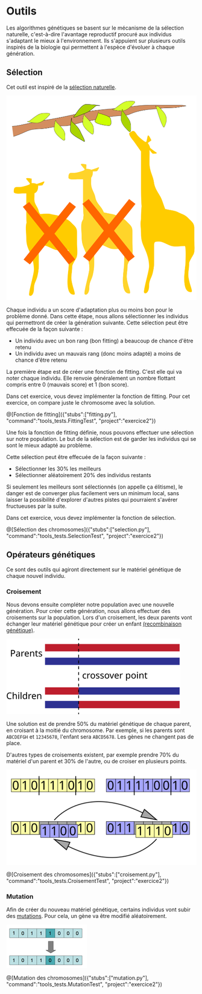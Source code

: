 # Outils
Les algorithmes génétiques se basent sur le mécanisme de la sélection naturelle, c'est-à-dire l'avantage reproductif procuré aux individus s'adaptant le mieux à l'environnement.
Ils s'appuient sur plusieurs outils inspirés de la biologie qui permettent à l'espèce d'évoluer à chaque génération.

## Sélection
Cet outil est inspiré de la [sélection naturelle](https://fr.wikipedia.org/wiki/Sélection_naturelle).

![Les girafes qui peuvent manger des feuilles plus hautes survivent mieux](/img/Selection.svg "Les girafes qui peuvent manger des feuilles plus hautes survivent mieux")

Chaque individu a un score d'adaptation plus ou moins bon pour le problème donné.
Dans cette étape, nous allons sélectionner les individus qui permettront de créer la génération suivante.
Cette sélection peut être effecuée de la façon suivante :
 * Un individu avec un bon rang (bon fitting) a beaucoup de chance d'être retenu
 * Un individu avec un mauvais rang (donc moins adapté) a moins de chance d'être retenu
 
La première étape est de créer une fonction de fitting. C'est elle qui va noter chaque individu. Elle renvoie généralement un nombre flottant compris entre 0 (mauvais score) et 1 (bon score).

Dans cet exercice, vous devez implémenter la fonction de fitting. Pour cet exercice, on compare juste le chromosome avec la solution.

@[Fonction de fitting]({"stubs":["fitting.py"], "command":"tools_tests.FittingTest", "project":"exercice2"})

Une fois la fonction de fitting définie, nous pouvons effectuer une sélection sur notre population.
Le but de la sélection est de garder les individus qui se sont le mieux adapté au problème.

Cette sélection peut être effecuée de la façon suivante :
 * Sélectionner les 30% les meilleurs
 * Sélectionner aléatoirement 20% des individus restants

Si seulement les meilleurs sont sélectionnés (on appelle ça élitisme), le danger est de converger plus facilement vers un minimum local, sans laisser la possibilité d'explorer d'autres pistes qui pourraient s'avérer fructueuses par la suite.

Dans cet exercice, vous devez implémenter la fonction de sélection.

@[Sélection des chromosomes]({"stubs":["selection.py"], "command":"tools_tests.SelectionTest", "project":"exercice2"})

## Opérateurs génétiques
Ce sont des outils qui agiront directement sur le matériel génétique de chaque nouvel individu.
### Croisement
Nous devons ensuite compléter notre population avec une nouvelle génération.
Pour créer cette génération, nous allons effectuer des croisements sur la population.
Lors d'un croisement, les deux parents vont échanger leur matériel génétique pour créer un enfant [(recombinaison génétique)](https://fr.wikipedia.org/wiki/Recombinaison_génétique).

![Croisement entre deux chromosomes](/img/OnePointCrossover.svg "Croisement entre deux chromosomes")

Une solution est de prendre 50% du matériel génétique de chaque parent, en croisant à la moitié du chromosome.
Par exemple, si les parents sont `ABCDEFGH` et `12345678`, l'enfant sera `ABCD5678`.
Les gènes ne changent pas de place.

D'autres types de croisements existent, par exemple prendre 70% du matériel d'un parent et 30% de l'autre, ou de croiser en plusieurs points.

![Croisement en deux points](/img/Computational.science.Genetic.algorithm.Crossover.Two.Point.svg "Croisement en deux points")

@[Croisement des chromosomes]({"stubs":["croisement.py"], "command":"tools_tests.CroisementTest", "project":"exercice2"})

### Mutation
Afin de créer du nouveau matériel génétique, certains individus vont subir des [mutations](https://fr.wikipedia.org/wiki/Mutation_(génétique)).
Pour cela, un gène va être modifié aléatoirement.

![Mutation d'un gène](/img/mutation.png "Mutation d'un gène")

@[Mutation des chromosomes]({"stubs":["mutation.py"], "command":"tools_tests.MutationTest", "project":"exercice2"})